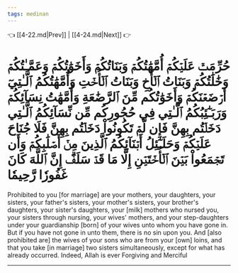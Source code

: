 ```yaml
---
tags: medinan
---
```


👈 [[4-22.md|Prev]] | [[4-24.md|Next]] 👉

# حُرِّمَتۡ عَلَيۡكُمۡ أُمَّهَٰتُكُمۡ وَبَنَاتُكُمۡ وَأَخَوَٰتُكُمۡ وَعَمَّـٰتُكُمۡ وَخَٰلَٰتُكُمۡ وَبَنَاتُ ٱلۡأَخِ وَبَنَاتُ ٱلۡأُخۡتِ وَأُمَّهَٰتُكُمُ ٱلَّـٰتِيٓ أَرۡضَعۡنَكُمۡ وَأَخَوَٰتُكُم مِّنَ ٱلرَّضَٰعَةِ وَأُمَّهَٰتُ نِسَآئِكُمۡ وَرَبَـٰٓئِبُكُمُ ٱلَّـٰتِي فِي حُجُورِكُم مِّن نِّسَآئِكُمُ ٱلَّـٰتِي دَخَلۡتُم بِهِنَّ فَإِن لَّمۡ تَكُونُواْ دَخَلۡتُم بِهِنَّ فَلَا جُنَاحَ عَلَيۡكُمۡ وَحَلَـٰٓئِلُ أَبۡنَآئِكُمُ ٱلَّذِينَ مِنۡ أَصۡلَٰبِكُمۡ وَأَن تَجۡمَعُواْ بَيۡنَ ٱلۡأُخۡتَيۡنِ إِلَّا مَا قَدۡ سَلَفَۗ إِنَّ ٱللَّهَ كَانَ غَفُورٗا رَّحِيمٗا

Prohibited to you [for marriage] are your mothers, your daughters, your sisters, your father's sisters, your mother's sisters, your brother's daughters, your sister's daughters, your [milk] mothers who nursed you, your sisters through nursing, your wives' mothers, and your step-daughters under your guardianship [born] of your wives unto whom you have gone in. But if you have not gone in unto them, there is no sin upon you. And [also prohibited are] the wives of your sons who are from your [own] loins, and that you take [in marriage] two sisters simultaneously, except for what has already occurred. Indeed, Allah is ever Forgiving and Merciful

---

